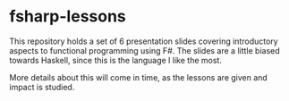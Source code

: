 fsharp-lessons
==============

This repository holds a set of 6 presentation slides covering introductory
aspects to functional programming using F#. The slides are a little biased
towards Haskell, since this is the language I like the most.

More details about this will come in time, as the lessons are given and impact
is studied.
